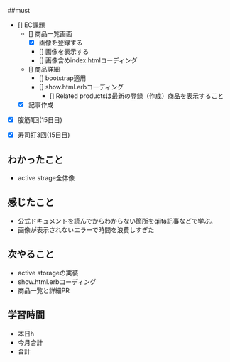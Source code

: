
##must
- [] EC課題
   - [] 商品一覧画面
     - [x] 画像を登録する
     - [] 画像を表示する
     - [] 画像含めindex.htmlコーディング
   - [] 商品詳細  
     - [] bootstrap適用
     - [] show.html.erbコーディング
       - [] Related productsは最新の登録（作成）商品を表示すること
  - [x] 記事作成
      
- [x] 腹筋1回(15日目)
- [x] 寿司打3回(15日目)


## わかったこと
- active strage全体像



## 感じたこと
- 公式ドキュメントを読んでからわからない箇所をqiita記事などで学ぶ。
- 画像が表示されないエラーで時間を浪費しすぎた

## 次やること
  - active storageの実装
  - show.html.erbコーディング
  - 商品一覧と詳細PR

 

## 学習時間
  - 本日h
  - 今月合計
  - 合計
